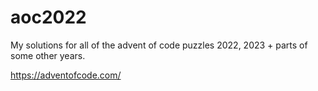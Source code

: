 # aoc2022

My solutions for all of the advent of code puzzles 2022, 2023 + parts of some other years.

https://adventofcode.com/
